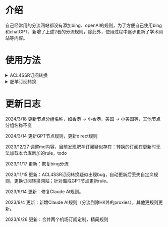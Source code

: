 # 介绍

自己经常用的分流网站都没有添加bing、openAI的规则，为了方便自己使用bing和chatGPT，新增了上述2者的分流规则，除此外，使用过程中逐步更新了学术网站等内容。

# 使用方法

<details>
<summary>ACL4SSR订阅转换</summary>

1. 以我常用的“[ACL4SSR在线订阅转换](https://acl4ssr-sub.github.io/)”为例
2. 点击“进阶模式”
3. 导入订阅链接（机场、自建的）[自用1](https://mojie.me/#/register?code=r6vEgPYZ) [自用2](https://www.bixiny.org/index.php#/register?code=wsjRyqCr)
4. 远程配置把这个仓库里面的“.ini”结尾的文件[地址](https://raw.githubusercontent.com/deardeer7/custom-clash-rules/main/custom%20rules.ini)填上去
5. 转换导入clash即可~

</details>

<details>
<summary>肥羊订阅转换</summary>

1. 以[肥羊订阅转换](https://suburl.v1.mk/)为例，进入转换界面，填入订阅链接（机场或自建）[自用1](https://mojie.me/#/register?code=r6vEgPYZ) [自用2](https://www.bixiny.org/index.php#/register?code=wsjRyqCr)
2. 点击`自定义配置`![转换页面](imgs/image.png)
3. 同时打开仓库里面的“.ini”结尾的文件[地址](https://raw.githubusercontent.com/deardeer7/custom-clash-rules/main/custom%20rules.ini)，复制**文件内容**，粘贴到`远程配置文件上传`页面中![远程配置文件上传](imgs/image-1.png)
4. 检查`远程配置`，如图则成功![检查远程配置](imgs/image-2.png)
5. 根据自己偏好配置其他选项，生成订阅链接（ps: 网站支持自定义短链接后缀）
6. 导入clash即可~~

</details>

# 更新日志

2024/3/18 更新节点分组名称，如香港 -> 小香港，美国 -> 小美国等，其他节点分组名称不变

2024/3/14 更新GPT节点规则，更新direct规则

2023/12/27 调整md内容，目前发现肥羊订阅疑似存在：转换的订阅在更新时无法加载本仓库新加的rule，todo

2023/11/17 更新：恢复bing分流

2023/11/15 更新：ACL4SSR订阅转换疑似出现bug，自动更新后丢失自定义规则，更换订阅转换网站；针对魔戒GPT节点更新rule。

2023/9/14 更新：修复Claude AI规则。

2023/9/4 更新：新增Claude AI规则（分流到除HK外的proxies），其他更规则更新。

2023/6/26 更新：合并两个机场订阅定制，精简规则